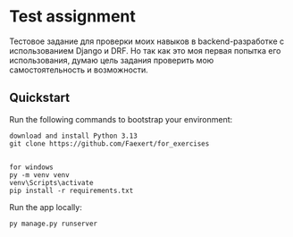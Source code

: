 # Test assignment

Тестовое задание для проверки моих навыков в backend-разработке с использованием Django и DRF.
Но так как это моя первая попытка его использования, думаю цель задания проверить мою самостоятельность и возможности.

## Quickstart

Run the following commands to bootstrap your environment:
    
    download and install Python 3.13
    git clone https://github.com/Faexert/for_exercises
    
    
    for windows
    py -m venv venv
    venv\Scripts\activate
    pip install -r requirements.txt
    
Run the app locally:

    py manage.py runserver
